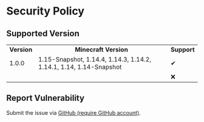 # Security Policy

## Supported Version

<table>
  <tr>
    <td align="center"><strong>Version</strong></td>
    <td align="center"><strong>Minecraft Version</strong></td>
    <td align="center"><strong>Support</strong></td>
  </tr>
  <tr>
    <td>1.0.0</td>
    <td>1.15-Snapshot, 1.14.4, 1.14.3, 1.14.2, 1.14.1, 1.14, 1.14-Snapshot</td>
    <td>✔</td>
  </tr>
  <tr>
    <td></td>
    <td></td>
    <td>❌</td>
  </tr>
</table>

## Report Vulnerability

Submit the issue via [GitHub (require GitHub account)](https://github.com/hugoalh/Minecraft.Java.DataPack.NoMobDespawn/issues).
